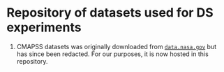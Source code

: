 # Repository of datasets used for DS experiments

1. CMAPSS datasets was originally downloaded from [`data.nasa.gov`](https://data.nasa.gov/dataset/C-MAPSS-Aircraft-Engine-Simulator-Data/xaut-bemq) but has since been redacted. For our purposes, it is now hosted in this repository.
